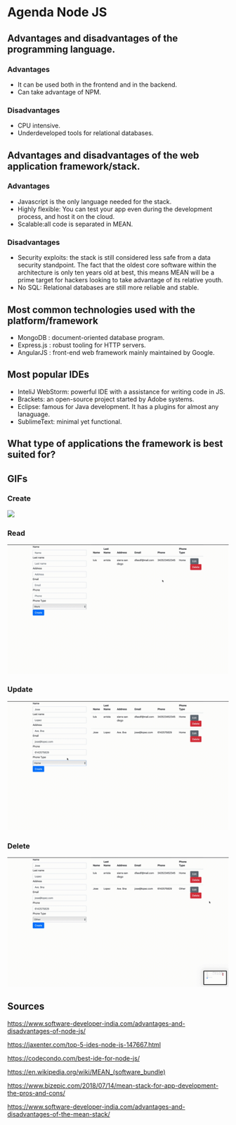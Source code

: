 # Agenda Node JS

## Advantages and disadvantages of the programming language.

### Advantages
- It can be used both in the frontend and in the backend.
- Can take advantage of NPM.

### Disadvantages
- CPU intensive.
- Underdeveloped tools for relational databases.

## Advantages and disadvantages of the web application framework/stack.

### Advantages

- Javascript is the only language needed for the stack. 
- Highly flexible: You can test your app even during the development process, and host it on the cloud.
- Scalable:all code is separated in MEAN.

### Disadvantages

- Security exploits: the stack is still considered less safe from a data security standpoint. The fact that the oldest core software within the architecture is only ten years old at best, this means MEAN will be a prime target for hackers looking to take advantage of its relative youth.
- No SQL:  Relational databases are still  more reliable and stable.

## Most common technologies used with the platform/framework

- MongoDB : document-oriented database program.
- Express.js : robust tooling for HTTP servers.
- AngularJS :  front-end web framework mainly maintained by Google.

## Most popular IDEs

- InteliJ WebStorm: powerful IDE with a assistance for writing code in JS.
- Brackets: an open-source project started by Adobe systems.
- Eclipse: famous for Java development. It has a plugins for almost any lanaguage.
- SublimeText: minimal yet functional. 

## What type of applications the framework is best suited for?


## GIFs
### Create
![](NodeCreate.gif)
### Read
![](NodeRead.gif)
### Update
![](NodeEdit.gif)
### Delete
![](NodeDelete.gif)

## Sources

https://www.software-developer-india.com/advantages-and-disadvantages-of-node-js/

https://jaxenter.com/top-5-ides-node-js-147667.html

https://codecondo.com/best-ide-for-node-js/

https://en.wikipedia.org/wiki/MEAN_(software_bundle)

https://www.bizepic.com/2018/07/14/mean-stack-for-app-development-the-pros-and-cons/

https://www.software-developer-india.com/advantages-and-disadvantages-of-the-mean-stack/

